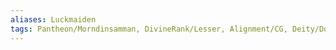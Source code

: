 ```yaml
---
aliases: Luckmaiden
tags: Pantheon/Morndinsamman, DivineRank/Lesser, Alignment/CG, Deity/Domain/War
---
```

